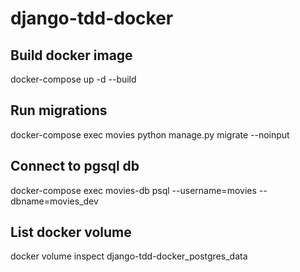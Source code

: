 # django-tdd-docker

## Build docker image
docker-compose up -d --build

## Run migrations
docker-compose exec movies python manage.py migrate --noinput

## Connect to pgsql db
docker-compose exec movies-db psql --username=movies --dbname=movies_dev

## List docker volume
docker volume inspect django-tdd-docker_postgres_data